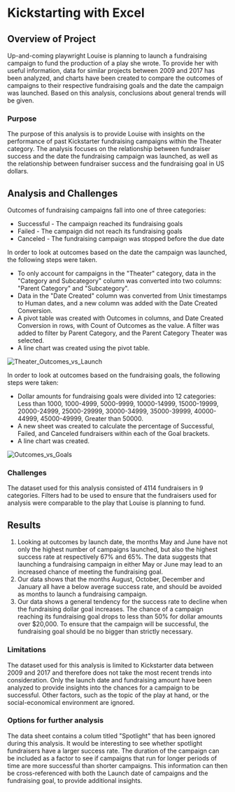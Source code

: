# Kickstarting with Excel

## Overview of Project
Up-and-coming playwright Louise is planning to launch a fundraising campaign to fund the production of a play she wrote. To provide her with useful information, data for similar projects between 2009 and 2017 has been analyzed, and charts have been created to compare the outcomes of campaigns to their respective fundraising goals and the date the campaign was launched. Based on this analysis, conclusions about general trends will be given.

### Purpose
The purpose of this analysis is to provide Louise with insights on the performance of past Kickstarter fundraising campaigns within the Theater category. The analysis focuses on the relationship between fundraiser success and the date the fundraising campaign was launched, as well as the relationship between fundraiser success and the fundraising goal in US dollars.

## Analysis and Challenges
Outcomes of fundraising campaigns fall into one of three categories:
- Successful - The campaign reached its fundraising goals
- Failed - The campaign did not reach its fundraising goals
- Canceled - The fundraising campaign was stopped before the due date

In order to look at outcomes based on the date the campaign was launched, the following steps were taken.
- To only account for campaigns in the "Theater" category, data in the "Category and Subcategory" column was converted into two columns: "Parent Category" and "Subcategory".
- Data in the "Date Created" column was converted from Unix timestamps to Human dates, and a new column was added with the Date Created Conversion.
- A pivot table was created with Outcomes in columns, and Date Created Conversion in rows, with Count of Outcomes as the value. A filter was added to filter by Parent Category, and the Parent Category Theater was selected.
- A line chart was created using the pivot table.

![Theater_Outcomes_vs_Launch](https://user-images.githubusercontent.com/93882635/143691445-691d3807-af12-4124-9ac1-bd41687b8898.png)

In order to look at outcomes based on the fundraising goals, the following steps were taken:
- Dollar amounts for fundraising goals were divided into 12 categories: Less than 1000, 1000-4999, 5000-9999, 10000-14999, 15000-19999, 20000-24999, 25000-29999, 30000-34999, 35000-39999, 40000-44999, 45000-49999, Greater than 50000.
- A new sheet was created to calculate the percentage of Successful, Failed, and Canceled fundraisers within each of the Goal brackets.
- A line chart was created.

![Outcomes_vs_Goals](https://user-images.githubusercontent.com/93882635/143691501-7a4d21a1-038f-41a9-a920-5fe98f0fca5e.png)

### Challenges
The dataset used for this analysis consisted of 4114 fundraisers in 9 categories. Filters had to be used to ensure that the fundraisers used for analysis were comparable to the play that Louise is planning to fund. 


## Results
1. Looking at outcomes by launch date, the months May and June have not only the highest number of campaigns launched, but also the highest success rate at respectively 67% and 65%. The data suggests that launching a fundraising campaign in either May or June may lead to an increased chance of meeting the fundraising goal.
2. Our data shows that the months August, October, December and January all have a below average success rate, and should be avoided as months to launch a fundraising campaign.
3. Our data shows a general tendency for the success rate to decline when the fundraising dollar goal increases. The chance of a campaign reaching its fundraising goal drops to less than 50% for dollar amounts over $20,000. To ensure that the campaign will be successful, the fundraising goal should be no bigger than strictly necessary.

### Limitations
The dataset used for this analysis is limited to Kickstarter data between 2009 and 2017 and therefore does not take the most recent trends into consideration.
Only the launch date and fundraising amount have been analyzed to provide insights into the chances for a campaign to be successful. Other factors, such as the topic of the play at hand, or the social-economical environment are ignored.

### Options for further analysis
The data sheet contains a colum titled "Spotlight"  that has been ignored during this analysis. It would be interesting to see whether spotlight fundraisers have a larger success rate.
The duration of the campaign can be included as a factor to see if campaigns that run for longer periods of time are more successful than shorter campaigns. This information can then be cross-referenced with both the Launch date of campaigns and the fundraising goal, to provide additional insights.
